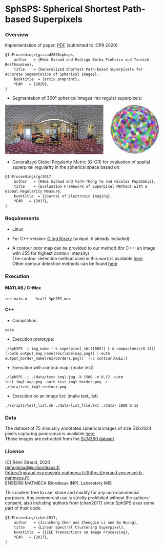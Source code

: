 # SphSPS: Spherical Shortest Path-based Superpixels

### Overview

Implementation of paper:   [PDF]() (submitted to ICPR 2020)
```
@InProceedings{giraud2020sphsps,
    author   = {Rémi Giraud and Rodrigo Borba Pinheiro and Yannick Berthoumieu},
    title    = {Generalized Shortest Path-based Superpixels for Accurate Segmentation of Spherical Images},
    booktitle  = {arxiv preprint},
    YEAR   = {2020},
}
```

- Segmentation of 360° spherical images into regular superpixels: 

![image](./Figures/sphsps_example.png)

- Generalized Global Regularity Metric (G-GR) for evaluation of spatial superpixel regularity in the spherical space based on:
```
@InProceedings{gr2017,
    author   = {Rémi Giraud and Vinh-Thong Ta and Nicolas Papadakis},
    title    = {Evaluation Framework of Superpixel Methods with a Global Regularity Measure,
    booktitle  = {Journal of Electronic Imaging},
    YEAR   = {2017},
}
```


### Requirements

- Linux

- For C++ version:  [CImg library](http://cimg.eu/)  (unique .h already included)

- A contour prior map can be provided to our method (for C++: an image with 255 for highest contour intensity)  
The contour detection method used in this work is available [here](https://github.com/sniklaus/pytorch-hed)  
Other contour detection methods can be found [here](https://www2.eecs.berkeley.edu/Research/Projects/CS/vision/grouping/resources.html)



### Execution

#### MATLAB / C-Mex
```
run main.m    %call SphSPS_mex
```


#### C++

- Compilation:
```
make
```

- Execution prototype:
```
./SphSPS -i img_name [-k superpixel_nbr(1000)] [-m compactness(0.12)]  [-outm output_map_name(res/labelmap.png)] [-outb output_border_name(res/borders.png)]  [-c contour(NULL)]
```
- Execution with contour map:  (make test)
``` 
./SphSPS -i ./data/test_img1.jpg -k 1500 -m 0.12 -outm test_img1_map.png -outb test_img1_border.png -c ./data/test_img1_contour.png
```
- Execution on an image list:  (make test_list)
```
./scripts/test_list.sh ./data/list_file.txt ./data/ 1000 0.12
```

### Data

The dataset of 75 manually annotated spherical images of size 512x1024 pixels capturing panoramas is available 
[here](https://github.com/tdsuper/SphericalSuperpixels)  
These images are extracted from the [SUN360 dataset](https://vision.princeton.edu/projects/2012/SUN360/data/) 


### License

(C) Rémi Giraud, 2020  
remi.giraud@u-bordeaux.fr  
[https://rgiraud.vvv.enseirb-matmeca.fr](https://rgiraud.vvv.enseirb-matmeca.fr)  
ENSEIRB-MATMECA (Bordeaux INP), Laboratory IMS

This code is free to use, share and modify for any non-commercial purposes.
Any commercial use is strictly prohibited without the authors' consent, also including authors from (chen2017) since SphSPS uses some part of their code:
```
@InProceedings{chen2017,
    author   = {Jiansheng Chen and Zhengqin Li and Bo Huang},
    title    = {Linear Spectral Clustering Superpixel},
    booktitle  = {IEEE Transactions on Image Processing},
    YEAR   = {2017},
}
```
